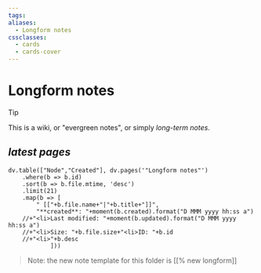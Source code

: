 ```yaml
---
tags: 
aliases:
  - Longform notes
cssclasses:
  - cards
  - cards-cover
---
```


# Longform notes

> [!tip] 
> This is a wiki, or "evergreen notes", or simply *long-term notes*.




## *latest pages*

```dataviewjs
dv.table(["Node","Created"], dv.pages('"Longform notes"')
	.where(b => b.id)
    .sort(b => b.file.mtime, 'desc')
	.limit(21)
    .map(b => [
    	" [["+b.file.name+"|"+b.title+"]]",
		"**created**: "+moment(b.created).format("D MMM yyyy hh:ss a") 
	//+"<li>Last modified: "+moment(b.updated).format("D MMM yyyy hh:ss a")
	//+"<li>Size: "+b.file.size+"<li>ID: "+b.id
	//+"<li>"+b.desc
			]))
```

> Note: the new note template for this folder is [[% new longform]]